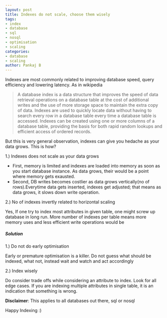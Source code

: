 ```yaml
---
layout: post
title: Indexes do not scale, choose them wisely
tags:
- index
- database
- sql
- nosql
- optimisation
- scaling
categories:
- database
- scaling
author: Pankaj B
---
```


Indexes are most commonly related to improving database speed, query efficiency and lowering latency. As in wikipedia

>A database index is a data structure that improves the speed of data retrieval operations on a database table at the cost of additional writes and the use of more storage space to maintain the extra copy of data. Indexes are used to quickly locate data without having to search every row in a database table every time a database table is accessed. Indexes can be created using one or more columns of a database table, providing the basis for both rapid random lookups and efficient access of ordered records.

But this is very general observation, indexes can give you hedache as your data grows. This is how?

1.) Indexes does not scale as your data grows

* First, memory is limited and indexes are loaded into memory as soon as you start database instance. As data grows, their would be a point where memory gets exausted.  
* Second, DB writes becomes costlier as data grows vertically(no of rows).Everytime data gets inserted, indexes get adjusted; that means as data grows, it slows down write operation.  

2.) No of indexes invertly related to horizontal scaling

Yes, If one try to index most attributes in given table, one might screw up database in long run. More number of indexes per table means more memory uses and less efficient write operations would be


##### Solution

1.) Do not do early optimisation

Early or premature optimisation is a killer. Do not guess what should be indexed, what not, instead wait and watch and act accordingly

2.) Index wisely

Do consider trade offs while considering an attribute to index. Look for all edge cases. If you are indexing multiple attributes in single table, it is an indication that something is wrong.

__Disclaimer__: This applies to all databases out there, sql or nosql

Happy Indexing :)
